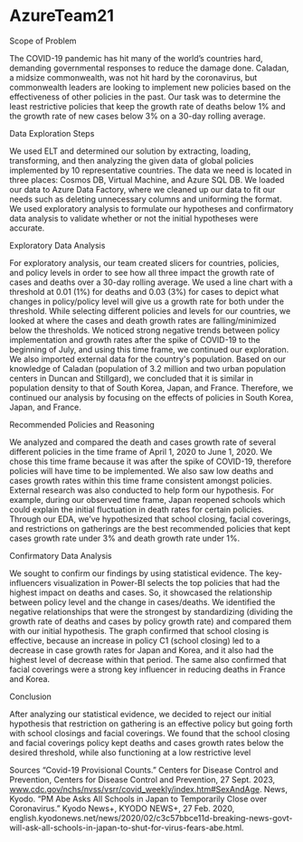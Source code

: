 # AzureTeam21
Scope of Problem 

The COVID-19 pandemic has hit many of the world’s countries hard, demanding governmental responses to reduce the damage done. Caladan, a midsize commonwealth, was not hit hard by the coronavirus, but commonwealth leaders are looking to implement new policies based on the effectiveness of other policies in the past. Our task was to determine the least restrictive policies that keep the growth rate of deaths below 1% and the growth rate of new cases below 3% on a 30-day rolling average. 

Data Exploration Steps 

We used ELT and determined our solution by extracting, loading, transforming, and then analyzing the given data of global policies implemented by 10 representative countries. The data we need is located in three places: Cosmos DB, Virtual Machine, and  Azure SQL DB. We loaded our data to Azure Data Factory, where we cleaned up our data to fit our needs such as deleting unnecessary columns and uniforming the format. We used exploratory analysis to formulate our hypotheses and confirmatory data analysis to validate whether or not the initial hypotheses were accurate. 

Exploratory Data Analysis

For exploratory analysis, our team created slicers for countries, policies, and policy levels in order to see how all three impact the growth rate of cases and deaths over a 30-day rolling average. We used a line chart with a threshold at 0.01 (1%) for deaths and 0.03 (3%) for cases to depict what changes in policy/policy level will give us a growth rate for both under the threshold. While selecting different policies and levels for our countries, we looked at where the cases and death growth rates are falling/minimized below the thresholds. We noticed strong negative trends between policy implementation and growth rates after the spike of COVID-19 to the beginning of July, and using this time frame, we continued our exploration. We also imported external data for the country's population. Based on our knowledge of Caladan (population of 3.2 million and two urban population centers in Duncan and Stillgard), we concluded that it is similar in population density to that of South Korea, Japan, and France. Therefore, we continued our analysis by focusing on the effects of policies in South Korea, Japan, and France. 

Recommended Policies and Reasoning

We analyzed and compared the death and cases growth rate of several different policies  in the time frame of April 1, 2020 to June 1, 2020. We chose this time frame because it was after the spike of COVID-19, therefore policies will have time to be implemented. We also saw low deaths and cases growth rates within this time frame consistent amongst policies. External research was also conducted to help form our hypothesis. For example, during our observed time frame, Japan reopened schools which could explain the initial fluctuation in death rates for certain policies. Through our EDA, we’ve hypothesized that school closing, facial coverings, and restrictions on gatherings are the best recommended policies that kept cases growth rate under 3% and death growth rate under 1%.

Confirmatory Data Analysis

We sought to confirm our findings by using statistical evidence. The key-influencers visualization in Power-BI selects the top policies that had the highest impact on deaths and cases. So, it showcased the relationship between policy level and the change in cases/deaths. We identified the negative relationships that were the strongest by standardizing (dividing the growth rate of deaths and cases by policy growth rate) and compared them with our initial hypothesis. The graph confirmed that school closing is effective, because an increase in policy C1 (school closing) led to a decrease in case growth rates for Japan and Korea, and it also had the highest level of decrease within that period. The same also confirmed that facial coverings were a strong key influencer in reducing deaths in France and Korea. 

Conclusion

After analyzing our statistical evidence, we decided to reject our initial hypothesis that restriction on gathering is an effective policy but going forth with school closings and facial coverings. We found that the school closing and facial coverings policy kept deaths and cases growth rates below the desired threshold, while also functioning at a low restrictive level

Sources
“Covid-19 Provisional Counts.” Centers for Disease Control and Prevention, Centers for Disease Control and Prevention, 27 Sept. 2023, www.cdc.gov/nchs/nvss/vsrr/covid_weekly/index.htm#SexAndAge. 
News, Kyodo. “PM Abe Asks All Schools in Japan to Temporarily Close over Coronavirus.” Kyodo News+, KYODO NEWS+, 27 Feb. 2020, english.kyodonews.net/news/2020/02/c3c57bbce11d-breaking-news-govt-will-ask-all-schools-in-japan-to-shut-for-virus-fears-abe.html. 


